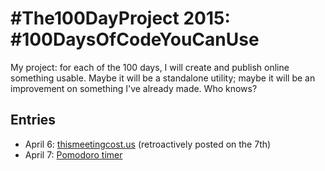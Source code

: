 # #The100DayProject 2015: #100DaysOfCodeYouCanUse

My project: for each of the 100 days, I will create and publish online something usable. Maybe it will be a standalone
utility; maybe it will be an improvement on something I've already made. Who knows?

## Entries
 - April 6: [thismeetingcost.us](http://ryan.muller.io/100-day-project/2015/04/06) (retroactively posted on the 7th)
 - April 7: [Pomodoro timer](http://ryan.muller.io/100-day-project/2015/04/07)
